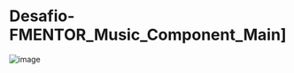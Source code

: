 # Desafio-FMENTOR_Music_Component_Main]

![image](https://user-images.githubusercontent.com/99044745/218280358-465bdc39-76a0-4c02-bb2e-24ee5b06bcc1.png)
